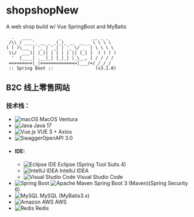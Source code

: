 # shopshopNew
A web shop build w/ Vue SpringBoot and MyBatis

```
  .   ____          _            __ _ _
 /\\ / ___'_ __ _ _(_)_ __  __ _ \ \ \ \
( ( )\___ | '_ | '_| | '_ \/ _` | \ \ \ \
 \\/  ___)| |_)| | | | | || (_| |  ) ) ) )
  '  |____| .__|_| |_|_| |_\__, | / / / /
 =========|_|==============|___/=/_/_/_/
 :: Spring Boot ::                (v3.1.0)
```

## B2C 线上零售网站

### 技术栈：

- ![macOS](https://a11ybadges.com/badge?logo=macos) MacOS Ventura
- ![Java](https://a11ybadges.com/badge?logo=java) Java 17 
- ![Vue.js](https://a11ybadges.com/badge?logo=vuedotjs) VUE 3 + Axios	
- ![Swagger](https://a11ybadges.com/badge?logo=swagger)OpenAPI 3.0 
- #### IDE:
    - ![Eclipse IDE](https://a11ybadges.com/badge?logo=eclipseide) Eclipse (Spring Tool Suits 4)	
    - ![IntelliJ IDEA](https://a11ybadges.com/badge?logo=intellijidea) IntelliJ IDEA
    - ![Visual Studio Code](https://a11ybadges.com/badge?logo=visualstudiocode) Visual Studio Code 
- ![Spring Boot](https://a11ybadges.com/badge?logo=springboot) ![Apache Maven](https://a11ybadges.com/badge?logo=apachemaven) Spring Boot 3 (Maven)(Spring Security 6)
- ![MySQL](https://a11ybadges.com/badge?logo=mysql) MySQL (MyBatis3.x)
- ![Amazon AWS](https://a11ybadges.com/badge?logo=amazonaws) AWS
- ![Redis](https://a11ybadges.com/badge?logo=redis) Redis
